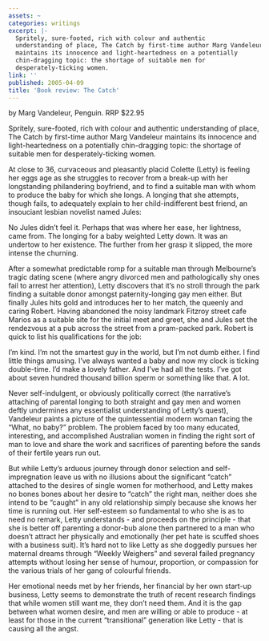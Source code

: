 ```yaml
---
assets: ~
categories: writings
excerpt: |-
  Spritely, sure-footed, rich with colour and authentic
  understanding of place, The Catch by first-time author Marg Vandeleur
  maintains its innocence and light-heartedness on a potentially
  chin-dragging topic: the shortage of suitable men for
  desperately-ticking women.
link: ''
published: 2005-04-09
title: 'Book review: The Catch'
---
```

by Marg Vandeleur, Penguin. RRP $22.95

Spritely, sure-footed, rich with colour and authentic
understanding of place, The Catch by first-time author Marg Vandeleur
maintains its innocence and light-heartedness on a potentially
chin-dragging topic: the shortage of suitable men for
desperately-ticking women.

At close to 36, curvaceous and pleasantly placid Colette (Letty) is
feeling her eggs age as she struggles to recover from a break-up with
her longstanding philandering boyfriend, and to find a suitable man with
whom to produce the baby for which she longs. A longing that she
attempts, though fails, to adequately explain to her child-indifferent
best friend, an insouciant lesbian novelist named Jules:

No Jules didn’t feel it. Perhaps that was where her ease, her lightness,
came from. The longing for a baby weighted Letty down. It was an
undertow to her existence. The further from her grasp it slipped, the
more intense the churning.

After a somewhat predictable romp for a suitable man through Melbourne’s
tragic dating scene (where angry divorced men and pathologically shy
ones fail to arrest her attention), Letty discovers that it’s no stroll
through the park finding a suitable donor amongst paternity-longing gay
men either. But finally Jules hits gold and introduces her to her match,
the queenly and caring Robert. Having abandoned the noisy landmark
Fitzroy street cafe Marios as a suitable site for the initial meet and
greet, she and Jules set the rendezvous at a pub across the street from
a pram-packed park. Robert is quick to list his qualifications for the
job:

I’m kind. I’m not the smartest guy in the world, but I’m not dumb
either. I find little things amusing. I’ve always wanted a baby and now
my clock is ticking double-time. I’d make a lovely father. And I’ve had
all the tests. I’ve got about seven hundred thousand billion sperm or
something like that. A lot.

Never self-indulgent, or obviously politically correct (the narrative’s
attaching of parental longing to both straight and gay men and women
deftly undermines any essentialist understanding of Letty’s quest),
Vandeleur paints a picture of the quintessential modern woman facing the
“What, no baby?” problem. The problem faced by too many educated,
interesting, and accomplished Australian women in finding the right sort
of man to love and share the work and sacrifices of parenting before the
sands of their fertile years run out.

But while Letty’s arduous journey through donor selection and
self-impregnation leave us with no illusions about the significant
“catch” attached to the desires of single women for motherhood, and
Letty makes no bones bones about her desire to “catch” the right man,
neither does she intend to be “caught” in any old relationship simply
because she knows her time is running out. Her self-esteem so
fundamental to who she is as to need no remark, Letty understands - and
proceeds on the principle - that she is better off parenting a donor-bub
alone then partnered to a man who doesn’t attract her physically and
emotionally (her pet hate is scuffed shoes with a business suit). It’s
hard not to like Letty as she doggedly pursues her maternal dreams
through “Weekly Weighers” and several failed pregnancy attempts without
losing her sense of humour, proportion, or compassion for the various
trials of her gang of colourful friends.

Her emotional needs met by her friends, her financial by her own
start-up business, Letty seems to demonstrate the truth of recent
research findings that while women still want me, they don’t need them.
And it is the gap between what women desire, and men are willing or able
to produce - at least for those in the current “transitional” generation
like Letty - that is causing all the angst.